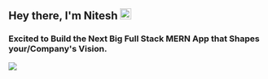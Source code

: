 ## **Hey there, I'm Nitesh <img src="https://media.giphy.com/media/hvRJCLFzcasrR4ia7z/giphy.gif" width="22px">**

### Excited to Build the Next Big Full Stack MERN App that Shapes your/Company's Vision.

<a href="https://www.linkedin.com/in/niteshthemerndeveloper/" target="_blank"><img src="https://media-exp1.licdn.com/dms/image/C4E16AQHS8khSk_VBmg/profile-displaybackgroundimage-shrink_200_800/0/1642759533779?e=1648080000&v=beta&t=3e8RkmxNDvb36Q4q5onmTM5uAdsgd2ocFAyl-1OR4R8" /></a>



